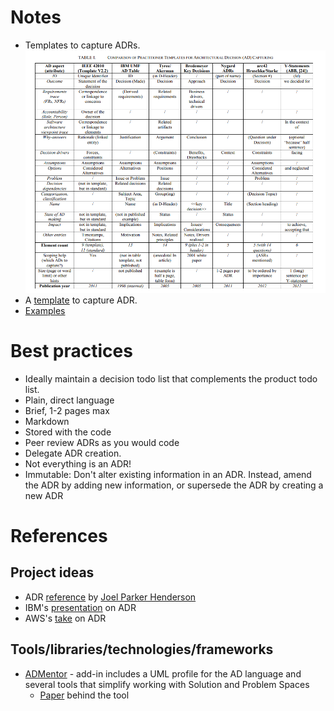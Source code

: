 # Notes

- Templates to capture ADRs.
![templates](./images/Screenshot%20at%202022-06-11%2013-57-58.png)
- A [template](https://github.com/joelparkerhenderson/architecture-decision-record/blob/main/templates/decision-record-template-by-michael-nygard/index.md) to capture ADR.
- [Examples](https://github.com/arachne-framework/architecture)

# Best practices

- Ideally maintain a decision todo list that complements the product todo list.
- Plain, direct language
- Brief, 1-2 pages max
- Markdown
- Stored with the code
- Peer review ADRs as you would code
- Delegate ADR creation.
- Not everything is an ADR!
- Immutable: Don't alter existing information in an ADR. Instead, amend the ADR by adding new information, or supersede the ADR by creating a new ADR

# References

## Project ideas

- ADR [reference](https://github.com/joelparkerhenderson/architecture-decision-record) by [Joel Parker Henderson](https://www.linkedin.com/in/joelparkerhenderson/)
- IBM's [presentation](https://resources.sei.cmu.edu/asset_files/Presentation/2017_017_001_497746.pdf) on ADR
- AWS's [take](https://docs.aws.amazon.com/prescriptive-guidance/latest/architectural-decision-records/welcome.html) on ADR

## Tools/libraries/technologies/frameworks

- [ADMentor](https://github.com/IFS-HSR/ADMentor/releases) - add-in includes a UML profile for the AD language and several tools that simplify working with Solution and Problem Spaces
  - [Paper](https://www.ifs.hsr.ch/fileadmin/user_upload/customers/ifs.hsr.ch/Home/projekte/ADMentor-WICSA2015ubmissionv11nc.pdf) behind the tool